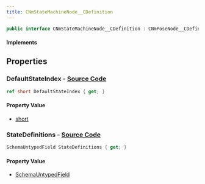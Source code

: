 ```yaml
---
title: CNmStateMachineNode__CDefinition
---
```


```csharp
public interface CNmStateMachineNode__CDefinition : CNmPoseNode__CDefinition, CNmGraphNode__CDefinition, ISchemaClass<CNmGraphNode__CDefinition>, ISchemaClass<CNmPoseNode__CDefinition>, ISchemaClass<CNmStateMachineNode__CDefinition>, ISchemaField, ISchemaClass, INativeHandle
```

#### Implements

## Properties

### **DefaultStateIndex** - [Source Code](https://github.com/swiftly-solution/swiftlys2/blob/main/managed/src/SwiftlyS2.Generated/Schemas/Interfaces/CNmStateMachineNode__CDefinition.cs#L19)

```csharp
ref short DefaultStateIndex { get; }
```

#### Property Value

- [short](https://learn.microsoft.com/dotnet/api/system.int16)

### **StateDefinitions** - [Source Code](https://github.com/swiftly-solution/swiftlys2/blob/main/managed/src/SwiftlyS2.Generated/Schemas/Interfaces/CNmStateMachineNode__CDefinition.cs#L17)

```csharp
SchemaUntypedField StateDefinitions { get; }
```

#### Property Value

- [SchemaUntypedField](/docs/api/shared/schemas/schemauntypedfield)

